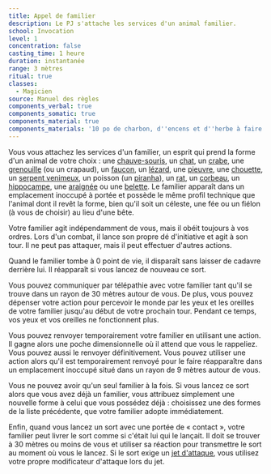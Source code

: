 ```yaml
---
title: Appel de familier
description: Le PJ s'attache les services d'un animal familier.
school: Invocation
level: 1
concentration: false
casting_time: 1 heure
duration: instantanée
range: 3 mètres
ritual: true
classes:
  - Magicien
source: Manuel des règles
components_verbal: true
components_somatic: true
components_material: true
components_materials: '10 po de charbon, d''encens et d''herbe à faire brûler dans un brasero en laiton'
---
```

Vous vous attachez les services d'un familier, un esprit qui prend la forme d'un animal de votre choix : une [chauve-souris](/bestiaire/chauve-souris/), un [chat](/bestiaire/chat/), un [crabe](/bestiaire/crabe/), une [grenouille](/bestiaire/grenouille/) (ou un crapaud), un [faucon](/bestiaire/faucon/), un [lézard](/bestiaire/lezard/), une [pieuvre](/bestiaire/pieuvre/), une [chouette](/bestiaire/chouette/), un [serpent venimeux](/bestiaire/serpent-venimeux/), un poisson (un [piranha](/bestiaire/piranha/)), un [rat](/bestiaire/rat/), un [corbeau](/bestiaire/corbeau/), un [hippocampe](/bestiaire/hippocampe/), une [araignée](/bestiaire/araignee/) ou une [belette](/bestiaire/belette/). Le familier apparaît dans un emplacement inoccupé à portée et possède le même profil technique que l'animal dont il revêt la forme, bien qu'il soit un céleste, une fée ou un fiélon (à vous de choisir) au lieu d'une bête.

Votre familier agit indépendamment de vous, mais il obéit toujours à vos ordres. Lors d'un combat, il lance son propre dé d'initiative et agit à son tour. Il ne peut pas attaquer, mais il peut effectuer d'autres actions.

Quand le familier tombe à 0 point de vie, il disparaît sans laisser de cadavre derrière lui. Il réapparaît si vous lancez de nouveau ce sort.

Vous pouvez communiquer par télépathie avec votre familier tant qu'il se trouve dans un rayon de 30 mètres autour de vous. De plus, vous pouvez dépenser votre action pour percevoir le monde par les yeux et les oreilles de votre familier jusqu'au début de votre prochain tour. Pendant ce temps, vos yeux et vos oreilles ne fonctionnent plus.

Vous pouvez renvoyer temporairement votre familier en utilisant une action. Il gagne alors une poche dimensionnelle où il attend que vous le rappeliez. Vous pouvez aussi le renvoyer définitivement. Vous pouvez utiliser une action alors qu'il est temporairement renvoyé pour le faire réapparaître dans un emplacement inoccupé situé dans un rayon de 9 mètres autour de vous.

Vous ne pouvez avoir qu'un seul familier à la fois. Si vous lancez ce sort alors que vous avez déjà un familier, vous attribuez simplement une nouvelle forme à celui que vous possédez déjà : choisissez une des formes de la liste précédente, que votre familier adopte immédiatement.

Enfin, quand vous lancez un sort avec une portée de « contact », votre familier peut livrer le sort comme si c'était lui qui le lançait. Il doit se trouver à 30 mètres ou moins de vous et utiliser sa réaction pour transmettre le sort au moment où vous le lancez. Si le sort exige un [jet d'attaque](/combattre/#jets-d-attaque), vous utilisez votre propre modificateur d'attaque lors du jet.

